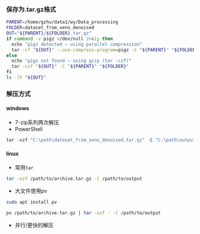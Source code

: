 ### 保存为.tar.gz格式
```bash
PARENT=/home/gzhu/data1/wy/Data_processing
FOLDER=dataset_from_xeno_denoised
OUT="${PARENT}/${FOLDER}.tar.gz"
if command -v pigz >/dev/null 2>&1; then
  echo "pigz detected — using parallel compression"
  tar -cf "${OUT}" --use-compress-program=pigz -C "${PARENT}" "${FOLDER}"
else
  echo "pigz not found — using gzip (tar -czf)"
  tar -czf "${OUT}" -C "${PARENT}" "${FOLDER}"
fi
ls -lh "${OUT}"
```

### 解压方式
#### windows
- 7-zip系列两次解压
- PowerShell
```powershell
tar -xzf "C:\path\dataset_from_xeno_denoised.tar.gz" -C "C:\path\output"
```
#### linux
- 常用`tar`
```bash
tar -xzf /path/to/archive.tar.gz -C /path/to/output
```
- 大文件使用pv
```bash
sudo apt install pv
```
```bash
pv /path/to/archive.tar.gz | tar -xzf - -C /path/to/output
```
- 并行/更快的解压
